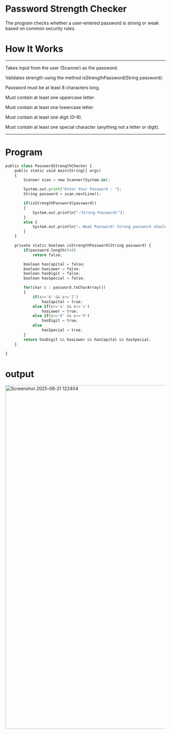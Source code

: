 # Password Strength Checker
The program checks whether a user-entered password is strong or weak based on common security rules.

# How It Works
---

Takes input from the user (Scanner) as the password.

Validates strength using the method isStrengthPassword(String password):

Password must be at least 8 characters long.

Must contain at least one uppercase letter.

Must contain at least one lowercase letter.

Must contain at least one digit (0–9).

Must contain at least one special character (anything not a letter or digit).

---
# Program
```python
public class PasswordStrengthChecker {
    public static void main(String[] args)
    {
        Scanner scan = new Scanner(System.in);

        System.out.print("Enter Your Password : ");
        String password = scan.nextLine();

        if(isStrengthPassword(password))
        {
            System.out.println("✅Strong Password!");
        }
        else {
            System.out.println("⚠ Weak Password! Strong password should have a length more than 8,capital,number and a symbol.");
        }
    }

    private static boolean isStrengthPassword(String password) {
        if(password.length()<8)
            return false;

        boolean hasCapital = false;
        boolean hasLower = false;
        boolean hasDigit = false;
        boolean hasSpecial = false;

        for(char c : password.toCharArray())
        {
            if(c>='A' && c<='Z')
                hasCapital = true;
            else if(c>='a' && c<='z')
                hasLower = true;
            else if(c>='0' && c<='9')
                hasDigit = true;
            else
                hasSpecial = true;
        }
        return hasDigit && hasLower && hasCapital && hasSpecial;
    }

}
```
# output
<img width="1920" height="1080" alt="Screenshot 2025-08-21 122404" src="https://github.com/user-attachments/assets/edd782da-8d0a-4fa6-90aa-c528aba30fcd" />


